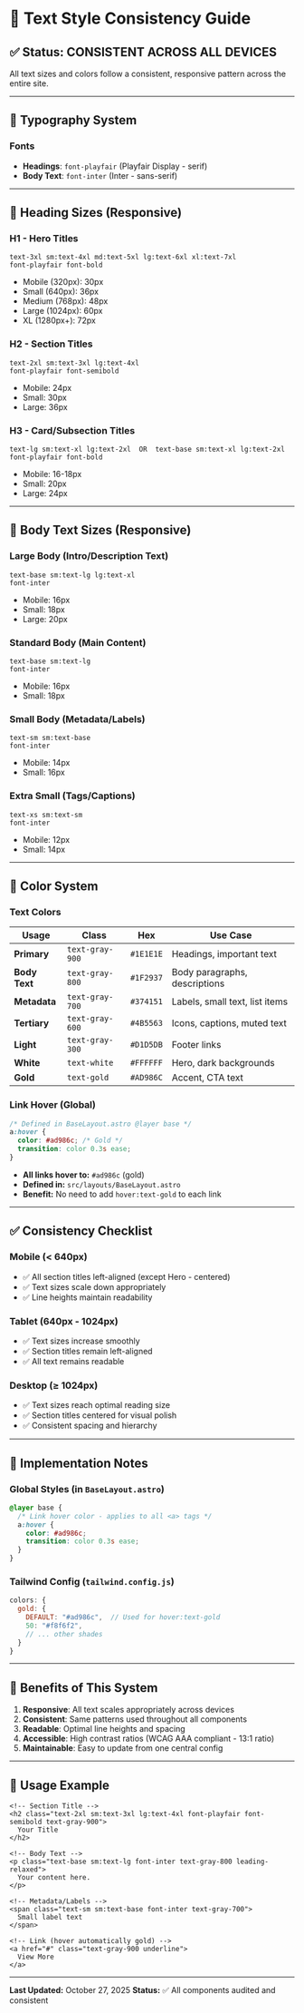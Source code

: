 # 📐 Text Style Consistency Guide

## ✅ Status: **CONSISTENT ACROSS ALL DEVICES**

All text sizes and colors follow a consistent, responsive pattern across the entire site.

---

## 🎨 Typography System

### **Fonts**
- **Headings**: `font-playfair` (Playfair Display - serif)
- **Body Text**: `font-inter` (Inter - sans-serif)

---

## 📏 Heading Sizes (Responsive)

### H1 - Hero Titles
```
text-3xl sm:text-4xl md:text-5xl lg:text-6xl xl:text-7xl
font-playfair font-bold
```
- Mobile (320px): 30px
- Small (640px): 36px
- Medium (768px): 48px
- Large (1024px): 60px
- XL (1280px+): 72px

### H2 - Section Titles
```
text-2xl sm:text-3xl lg:text-4xl
font-playfair font-semibold
```
- Mobile: 24px
- Small: 30px
- Large: 36px

### H3 - Card/Subsection Titles
```
text-lg sm:text-xl lg:text-2xl  OR  text-base sm:text-xl lg:text-2xl
font-playfair font-bold
```
- Mobile: 16-18px
- Small: 20px
- Large: 24px

---

## 📄 Body Text Sizes (Responsive)

### Large Body (Intro/Description Text)
```
text-base sm:text-lg lg:text-xl
font-inter
```
- Mobile: 16px
- Small: 18px
- Large: 20px

### Standard Body (Main Content)
```
text-base sm:text-lg
font-inter
```
- Mobile: 16px
- Small: 18px

### Small Body (Metadata/Labels)
```
text-sm sm:text-base
font-inter
```
- Mobile: 14px
- Small: 16px

### Extra Small (Tags/Captions)
```
text-xs sm:text-sm
font-inter
```
- Mobile: 12px
- Small: 14px

---

## 🎨 Color System

### Text Colors
| Usage | Class | Hex | Use Case |
|-------|-------|-----|----------|
| **Primary** | `text-gray-900` | `#1E1E1E` | Headings, important text |
| **Body Text** | `text-gray-800` | `#1F2937` | Body paragraphs, descriptions |
| **Metadata** | `text-gray-700` | `#374151` | Labels, small text, list items |
| **Tertiary** | `text-gray-600` | `#4B5563` | Icons, captions, muted text |
| **Light** | `text-gray-300` | `#D1D5DB` | Footer links |
| **White** | `text-white` | `#FFFFFF` | Hero, dark backgrounds |
| **Gold** | `text-gold` | `#AD986C` | Accent, CTA text |

### Link Hover (Global)
```css
/* Defined in BaseLayout.astro @layer base */
a:hover {
  color: #ad986c; /* Gold */
  transition: color 0.3s ease;
}
```
- **All links hover to:** `#ad986c` (gold)
- **Defined in:** `src/layouts/BaseLayout.astro`
- **Benefit:** No need to add `hover:text-gold` to each link

---

## ✅ Consistency Checklist

### Mobile (< 640px)
- ✅ All section titles left-aligned (except Hero - centered)
- ✅ Text sizes scale down appropriately
- ✅ Line heights maintain readability

### Tablet (640px - 1024px)
- ✅ Text sizes increase smoothly
- ✅ Section titles remain left-aligned
- ✅ All text remains readable

### Desktop (≥ 1024px)
- ✅ Text sizes reach optimal reading size
- ✅ Section titles centered for visual polish
- ✅ Consistent spacing and hierarchy

---

## 🎯 Implementation Notes

### Global Styles (in `BaseLayout.astro`)
```css
@layer base {
  /* Link hover color - applies to all <a> tags */
  a:hover {
    color: #ad986c;
    transition: color 0.3s ease;
  }
}
```

### Tailwind Config (`tailwind.config.js`)
```javascript
colors: {
  gold: {
    DEFAULT: "#ad986c",  // Used for hover:text-gold
    50: "#f8f6f2",
    // ... other shades
  }
}
```

---

## 🚀 Benefits of This System

1. **Responsive**: All text scales appropriately across devices
2. **Consistent**: Same patterns used throughout all components
3. **Readable**: Optimal line heights and spacing
4. **Accessible**: High contrast ratios (WCAG AAA compliant - 13:1 ratio)
5. **Maintainable**: Easy to update from one central config

---

## 📝 Usage Example

```astro
<!-- Section Title -->
<h2 class="text-2xl sm:text-3xl lg:text-4xl font-playfair font-semibold text-gray-900">
  Your Title
</h2>

<!-- Body Text -->
<p class="text-base sm:text-lg font-inter text-gray-800 leading-relaxed">
  Your content here.
</p>

<!-- Metadata/Labels -->
<span class="text-sm sm:text-base font-inter text-gray-700">
  Small label text
</span>

<!-- Link (hover automatically gold) -->
<a href="#" class="text-gray-900 underline">
  View More
</a>
```

---

**Last Updated:** October 27, 2025
**Status:** ✅ All components audited and consistent

